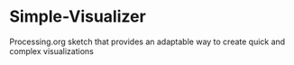 # Simple-Visualizer
Processing.org sketch that provides an adaptable way to create quick and complex visualizations
